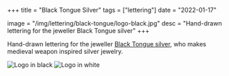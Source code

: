 +++
title = "Black Tongue Silver"
tags = ["lettering"]
date = "2022-01-17"

image = "/img/lettering/black-tongue/logo-black.jpg"
desc = "Hand-drawn lettering for the jeweller Black Tongue silver"
+++

Hand-drawn lettering for the jeweller [Black Tongue silver](https://instagram.com/blacktonguesilver), who makes medieval weapon inspired silver jewelry.

![Logo in black ](/img/lettering/black-tongue/logo-black.jpg "Logo in black")
![Logo in white](/img/lettering/black-tongue/logo-white.jpg "Logo in white")
